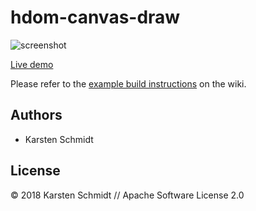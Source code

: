 # hdom-canvas-draw

![screenshot](https://raw.githubusercontent.com/thi-ng/umbrella/develop/assets/examples/hdom-canvas-draw.jpg)

[Live demo](http://demo.thi.ng/umbrella/hdom-canvas-draw/)

Please refer to the [example build
instructions](https://github.com/thi-ng/umbrella/wiki/Example-build-instructions)
on the wiki.

## Authors

- Karsten Schmidt

## License

&copy; 2018 Karsten Schmidt // Apache Software License 2.0
